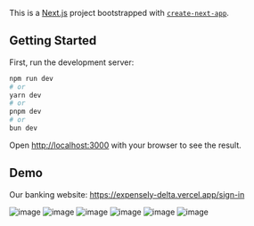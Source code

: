 This is a [Next.js](https://nextjs.org/) project bootstrapped with [`create-next-app`](https://github.com/vercel/next.js/tree/canary/packages/create-next-app).

## Getting Started

First, run the development server:

```bash
npm run dev
# or
yarn dev
# or
pnpm dev
# or
bun dev
```

Open [http://localhost:3000](http://localhost:3000) with your browser to see the result.

## Demo
Our banking website: https://expensely-delta.vercel.app/sign-in

![image](https://github.com/user-attachments/assets/1ff558f2-ac62-4da0-92db-3e702560cb58)
![image](https://github.com/user-attachments/assets/f96f0356-cfc6-4044-8be7-5663db4144df)
![image](https://github.com/user-attachments/assets/4ed68b1b-b7b1-4f1d-8a38-3699789f988a)
![image](https://github.com/user-attachments/assets/7d9a56f1-972b-4eb0-937c-a0f996a6deef)
![image](https://github.com/user-attachments/assets/11fd714d-c344-454d-aab9-11d99157ec4b)
![image](https://github.com/user-attachments/assets/ddaebbb3-3b2d-4d53-b1e5-f9026bc81bb1)
